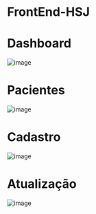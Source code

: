 # FrontEnd-HSJ

# Dashboard
![image](https://user-images.githubusercontent.com/45566154/135873075-b264d7d6-dccd-45c9-b4c7-bd19d475f537.png)

# Pacientes
![image](https://user-images.githubusercontent.com/45566154/135873181-bf3cf6cb-1243-4e80-8ac8-dddfca36d389.png)

# Cadastro
![image](https://user-images.githubusercontent.com/45566154/135873260-cf562a88-ffe2-40d2-a722-3b0f7e9b0d35.png)

# Atualização
![image](https://user-images.githubusercontent.com/45566154/135873308-4a8ce20e-5602-4094-95ed-e5d183370974.png)
